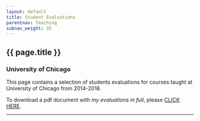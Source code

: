 ```yaml
---
layout: default
title: Student Evaluations
parentnav: Teaching
subnav_weight: 35
---
```


## {{ page.title }}

### University of Chicago

This page contains a selection of students evaluations for courses taught at University of Chicago from 2014-2018. 

To download a pdf document with _my evaluations in full_, please [CLICK HERE](full_evaluations.pdf).



---
